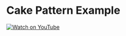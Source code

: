# Cake Pattern Example

[![Watch on YouTube](resources/thumbnail_youtube.png)](https://youtu.be/0TLHaRaXIAo "Watch on YouTube")
